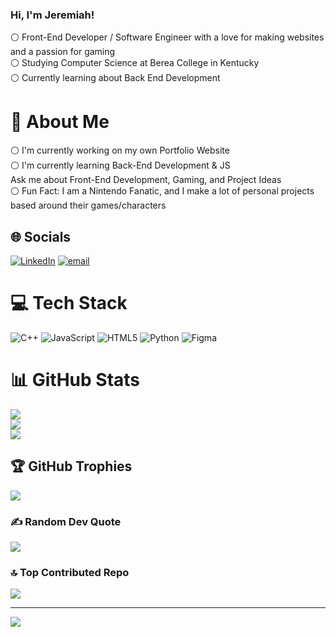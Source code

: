 ### Hi, I'm Jeremiah!

:white_circle: Front-End Developer / Software Engineer with a love for making websites and a passion for gaming<br/>
:white_circle: Studying Computer Science at Berea College in Kentucky<br/>
:white_circle: Currently learning about Back End Development

# 💫 About Me
:white_circle: I'm currently working on my own Portfolio Website<br> :white_circle: I'm currently learning Back-End Development & JS<br>Ask me about Front-End Development, Gaming, and Project Ideas<br> :white_circle: Fun Fact: I am a Nintendo Fanatic, and I make a lot of personal projects based around their games/characters


## 🌐 Socials
[![LinkedIn](https://img.shields.io/badge/LinkedIn-%230077B5.svg?logo=linkedin&logoColor=white)](https://linkedin.com/in/antwane-kennedy-a77795302/) [![email](https://img.shields.io/badge/Email-D14836?logo=gmail&logoColor=white)](mailto:antwanekenn@gmail.com) 

# 💻 Tech Stack
![C++](https://img.shields.io/badge/c++-%2300599C.svg?style=for-the-badge&logo=c%2B%2B&logoColor=white) ![JavaScript](https://img.shields.io/badge/javascript-%23323330.svg?style=for-the-badge&logo=javascript&logoColor=%23F7DF1E) ![HTML5](https://img.shields.io/badge/html5-%23E34F26.svg?style=for-the-badge&logo=html5&logoColor=white) ![Python](https://img.shields.io/badge/python-3670A0?style=for-the-badge&logo=python&logoColor=ffdd54) ![Figma](https://img.shields.io/badge/figma-%23F24E1E.svg?style=for-the-badge&logo=figma&logoColor=white)
# 📊 GitHub Stats
![](https://github-readme-stats.vercel.app/api?username=kennedyj2&theme=dark&hide_border=false&include_all_commits=false&count_private=false)<br/>
![](https://nirzak-streak-stats.vercel.app/?user=kennedyj2&theme=dark&hide_border=false)<br/>
![](https://github-readme-stats.vercel.app/api/top-langs/?username=kennedyj2&theme=dark&hide_border=false&include_all_commits=false&count_private=false&layout=compact)

## 🏆 GitHub Trophies
![](https://github-profile-trophy.vercel.app/?username=kennedyj2&theme=radical&no-frame=false&no-bg=false&margin-w=4)

### ✍️ Random Dev Quote
![](https://quotes-github-readme.vercel.app/api?type=horizontal&theme=radical)

### 🔝 Top Contributed Repo
![](https://github-contributor-stats.vercel.app/api?username=kennedyj2&limit=5&theme=dark&combine_all_yearly_contributions=true)

---
[![](https://visitcount.itsvg.in/api?id=kennedyj2&icon=0&color=0)](https://visitcount.itsvg.in)

<!-- Proudly created with GPRM ( https://gprm.itsvg.in ) -->
